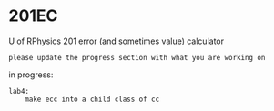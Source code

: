 # 201EC
U of RPhysics 201 error (and sometimes value) calculator



    please update the progress section with what you are working on

in progress:

    lab4:
        make ecc into a child class of cc